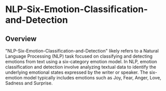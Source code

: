 # NLP-Six-Emotion-Classification-and-Detection
## Overview

"NLP-Six-Emotion-Classification-and-Detection" likely refers to a Natural Language Processing (NLP) task focused on classifying and detecting emotions from text using a six-category emotion model. In NLP, emotion classification and detection involve analyzing textual data to identify the underlying emotional states expressed by the writer or speaker. The six-emotion model typically includes emotions such as Joy, Fear, Anger, Love, Sadness and Surprise.

